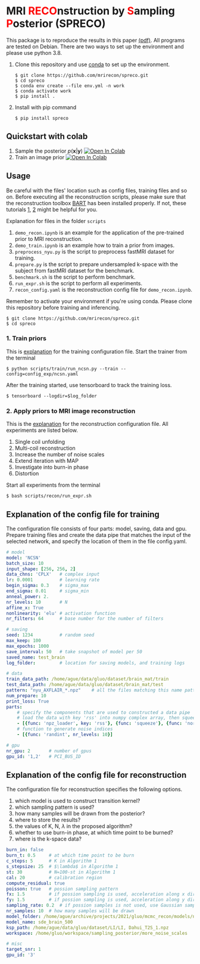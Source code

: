 # MRI <span style="color:red">RECO</span>nstruction by <span style="color:red">S</span>ampling <span style="color:red">P</span>osterior (SPRECO)

This package is to reproduce the results in this paper [(pdf)](http://arxiv.org/abs/2202.01479). All programs are tested on Debian. There are two ways to set up the environment and please use python 3.8.

1. Clone this repository and use [conda](https://www.anaconda.com/products/individual) to set up the environment.

   ```shell
   $ git clone https://github.com/mrirecon/spreco.git
   $ cd spreco
   $ conda env create --file env.yml -n work
   $ conda activate work
   $ pip install .
   ```

2. Install with pip command
   ```shell
   $ pip install spreco
   ```

## Quickstart with colab

1. Sample the posterior $p(\mathbf{x}|\mathbf{y})$   [![Open In Colab](https://colab.research.google.com/assets/colab-badge.svg)](https://colab.research.google.com/github/xuyuluo/spreco/blob/main/scripts/demo_recon.ipynb)
2. Train an image prior [![Open In Colab](https://colab.research.google.com/assets/colab-badge.svg)](https://colab.research.google.com/github/mrirecon/bart-workshop/blob/master/ismrm2021/bart_tensorflow/bart_tf.ipynb)

## Usage
Be careful with the files' location such as config files, training files and so on.
Before executing all the reconstruction scripts, please make sure that the reconstruction toolbox [BART](https://mrirecon.github.io/bart/) has been installed properly. If not, these tutorials [1](https://github.com/mrirecon/bart-workshop/blob/master/ismrm2021/bart_on_colab/colab_gpu_tutorial.ipynb), [2](https://github.com/mrirecon/bart-workshop/blob/master/doc/quick-install.md) might be helpful for you.

Explanation for files in the folder `scripts`
1. `demo_recon.ipynb` is an example for the application of the pre-trained prior to MRI reconstruction.
1. `demo_train.ipynb` is an example how to train a prior from images.
1. `preprocess_nyu.py` is the script to preprocess fastMRI dataset for training.
1. `prepare.py` is the script to prepare undersampled k-space with the subject from fastMRI dataset for the benchmark.
1. `benchmark.sh` is the script to perform benchmark.
1. `run_expr.sh` is the script to perform all experiments.
1. `recon_config.yaml` is the reconstruction config file for `demo_recon.ipynb`.

Remember to activate your environment if you're using conda. Please clone this repository before training and inferencing.

```shell
$ git clone https://github.com/mrirecon/spreco.git
$ cd spreco
```

### 1. Train priors

This is [explanation](#explanation-of-the-config-file-for-training) for the training configuration file. Start the trainer from the terminal

   ```shell
   $ python scripts/train/run_ncsn.py --train --config=config_exp/ncsn.yaml
   ```

After the training started, use tensorboard to track the training loss.

   ```shell
   $ tensorboard --logdir=$log_folder
   ```

### 2. Apply priors to MRI image reconstruction

This is the [explanation](#explanation-of-the-config-file-for-reconstruction) for the reconstruction configuration file. All experiments are listed below.

   1. Single coil unfolding
   2. Multi-coil reconstruction
   3. Increase the number of noise scales
   4. Extend iteration with MAP
   5. Investigate into burn-in phase
   6. Distortion</p>

Start all experiments from the terminal
```shell
$ bash scripts/recon/run_expr.sh
```

## Explanation of the config file for training

The configuration file consists of four parts: model, saving, data and gpu.
Prepare training files and create the data pipe that matches the input of the selected network, and specify the location of them in the file config.yaml.

```yaml
# model
model: 'NCSN'
batch_size: 10
input_shape: [256, 256, 2]
data_chns: 'CPLX'   # complex input 
lr: 0.0001          # learning rate
begin_sigma: 0.3    # sigma_max
end_sigma: 0.01     # sigma_min
anneal_power: 2.
nr_levels: 10       # N
affine_x: True
nonlinearity: 'elu' # activation function
nr_filters: 64      # base number for the number of filters

# saving
seed: 1234          # random seed
max_keep: 100
max_epochs: 1000
save_interval: 50   # take snapshot of model per 50
saved_name: test_brain
log_folder:         # location for saving models, and training logs

# data
train_data_path: /home/ague/data/gluo/dataset/brain_mat/train
test_data_path: /home/ague/data/gluo/dataset/brain_mat/test
pattern: "nyu_AXFLAIR_*.npz"    # all the files matching this name pattern will be loaded for training or testing.
num_prepare: 10
print_loss: True
parts: 
    # specify the components that are used to constructed a data pipe
    # load the data with key 'rss' into numpy complex array, then squeeze the array, then normalize it with its maximum magnitude, then represent the complex image (width,height,1) with the float array (width,height,2), then crop the float array into the specified shape
    - [{func: 'npz_loader', key: 'rss'}, {func: 'squeeze'}, {func: 'normalize_with_max'}, {func: 'slice_image', shape: [256, 256, 2]}] 
    # function to generate noise indices
    - [{func: 'randint', nr_levels: 10}]

# gpu
nr_gpu: 2       # number of gpus
gpu_id: '1,2'   # PCI_BUS_ID
```

## Explanation of the config file for reconstruction

The configuration file for reconstruction specifies the following options.

1. which model is used to construct transition kernel?
2. which sampling pattern is used?
3. how many samples will be drawn from the posterior?
4. where to store the results?
5. the values of K, N, $\lambda$ in the proposed algorithm?
6. whether to use burn-in phase, at which time point to be burned?
7. where is the k-space data?

```yaml
burn_in: false
burn_t: 0.5     # at which time point to be burn
c_steps: 5      # K in Algorithm 1
s_stepsize: 25  # $\lambda$ in Algorithm 1
st: 30          # N=100-st in Algorithm 1
cal: 20         # calibration region
compute_residual: true
poisson: true   # possion sampling pattern
fx: 1.5         # if possion sampling is used, acceleration along x direction
fy: 1.5         # if possion sampling is used, acceleration along y direction
sampling_rate: 0.2  # if possion samples is not used, use Gaussian sampling pattern instead
nr_samples: 10  # how many samples will be drawn
model_folder: /home/ague/archive/projects/2021/gluo/mcmc_recon/models/net2/20211007-232921
model_name: sde_brain_500
ksp_path: /home/ague/data/gluo/dataset/LI/LI, Dahui_T2S_1.npz
workspace: /home/gluo/workspace/sampling_posterior/more_noise_scales

# misc
target_snr: 1
gpu_id: '3'
```